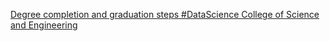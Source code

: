 [Degree completion and graduation steps   #DataScience   College of Science and Engineering](https://qi.tc/qi/118412)